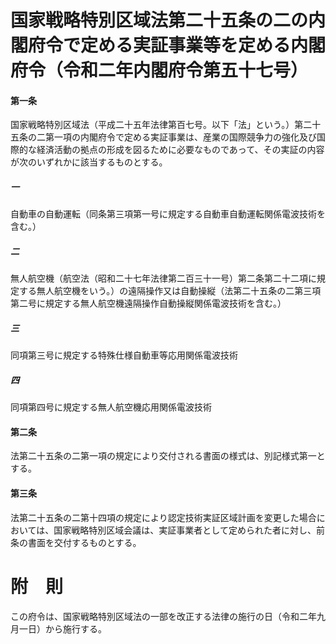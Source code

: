 # 国家戦略特別区域法第二十五条の二の内閣府令で定める実証事業等を定める内閣府令（令和二年内閣府令第五十七号）
#### 第一条
国家戦略特別区域法（平成二十五年法律第百七号。以下「法」という。）第二十五条の二第一項の内閣府令で定める実証事業は、産業の国際競争力の強化及び国際的な経済活動の拠点の形成を図るために必要なものであって、その実証の内容が次のいずれかに該当するものとする。
##### 一
自動車の自動運転（同条第三項第一号に規定する自動車自動運転関係電波技術を含む。）
##### 二
無人航空機（航空法（昭和二十七年法律第二百三十一号）第二条第二十二項に規定する無人航空機をいう。）の遠隔操作又は自動操縦（法第二十五条の二第三項第二号に規定する無人航空機遠隔操作自動操縦関係電波技術を含む。）
##### 三
同項第三号に規定する特殊仕様自動車等応用関係電波技術
##### 四
同項第四号に規定する無人航空機応用関係電波技術
#### 第二条
法第二十五条の二第一項の規定により交付される書面の様式は、別記様式第一とする。
#### 第三条
法第二十五条の二第十四項の規定により認定技術実証区域計画を変更した場合においては、国家戦略特別区域会議は、実証事業者として定められた者に対し、前条の書面を交付するものとする。
# 附　則
この府令は、国家戦略特別区域法の一部を改正する法律の施行の日（令和二年九月一日）から施行する。
